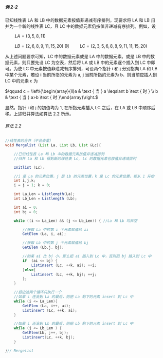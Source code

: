 
##### 例 2-2 

已知线性表 LA 和 LB 中的数据元素按值非递减有序排列，现要求将 LA 和 LB 归并为一个新的线性表 LC，且 LC 中的数据元素仍按值非递减有序排列。例如，设

$\qquad LA = (3,5,8,11)$

$\qquad LB = (2,6,8,9,11,15,20)$
则
$\qquad LC= (2,3,5,6,8,8,9,11,11,15,20)$

从上述问题要求可知，LC 中的数据元素或是 LA 中的数据元素，或是 LB 中的数据元素，则只要先设 LC 为空表，然后将 LA 或 LB 中的元素逐个插入到 LC 中即可。为使 LC 中元素按值非递减有序排列，可设两个指针 i 和 j 分别指向 LA 和 LB 中某个元素，若设 i 当前所指的元素为 a, j 当前所指的元素为 b，则当前应插人到 LC 中的元素 c 为

$\qquad c = \left\{\begin{array}{ll}a & \text { 当 } a \leqslant b \text { 时 } \\ b & \text { 当 } a>b \text { 时 }\end{array}\right.$

显然，指针 i 和 j 的初值均为 1, 在所指元素插入 LC 之后，在 LA 或 LB 中顺序后移。上述归并算法如算法 2.2 所示。

###### 算法 2.2

```java
//线性表的合并（不会去重）
void Mergelist (List La, List Lb, List &Lc){

    //已知线性表 La 和 Lb 中的数据元素按值非递减排列
    //归并 La 和 Lb 得到新的线性表 Lc, Lc 的数据元素也按值非递减排列

    Initlist (Lc);

    //i 是 La 的元素位置，j 是 Lb 的元素位置，k 是 Lc 的元素位置，都从 1 开始
    int i,j,k;
    i = j = 1; k = 0;

    int La_Len = Listlength(La); 
    int Lb_Len = Listlength (Lb);

    int ai = 0;
    int bj = 0;

    while ((i <= La_Len) && (j <= Lb_Len)) { //La 和 Lb 均非空 

        //获取 La 中的第 i 个元素赋值给 ai
        GetElem (La, i, ai); 

        //获取 Lb 中的第 j 个元素赋值给 bj
        GetElem (Lb,j, bj);

        //如果 ai 比 bj 小，那么把 ai 插入到 Lc 中，否则把 bj 插入到 Lc 中
        if  (ai <= bj) {
            Listinsert (Lc, ++k, ai); ++i; 
        }else{
            Listinsert (Lc, ++k, bj); ++j;
        };
    }

    //后边这两个循环只执行一个
    //如果 i 还没到 La 的最后，则把 La 剩下的元素 insert 到 Lc 中
    while (i <= La_Len){
        GetElem (La, i++, ai);
        Listinsert (Lc, ++k, ai);
    }

    //如果 i 还没到 Lb 的最后，则把 Lb 剩下的元素 insert 到 Lc 中
    while (j <= Lb_Len ) {
        GetElem(Lb, j++, bj);
        Listinsert(Lc, ++k, bj);
    }

}// Mergelist
```